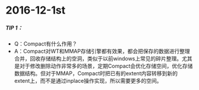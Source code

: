 # 2016-12-1st

##### TIP 1：

- Q：Compact有什么作用？
- A：Compact对WT和MMAP存储引擎都有效果，都会把保存的数据进行整理合并，回收存储结构上的空洞，类似于以前windows上常见的碎片整理。尤其是对于修改删除动作非常多的场景，定期Compact会优化存储空间，优化存储数据结构。但对于MMAP，Compact时把已有的extent内容转移到新的extent上，而不是通过inplace操作实现，所以需要更多的空间。

